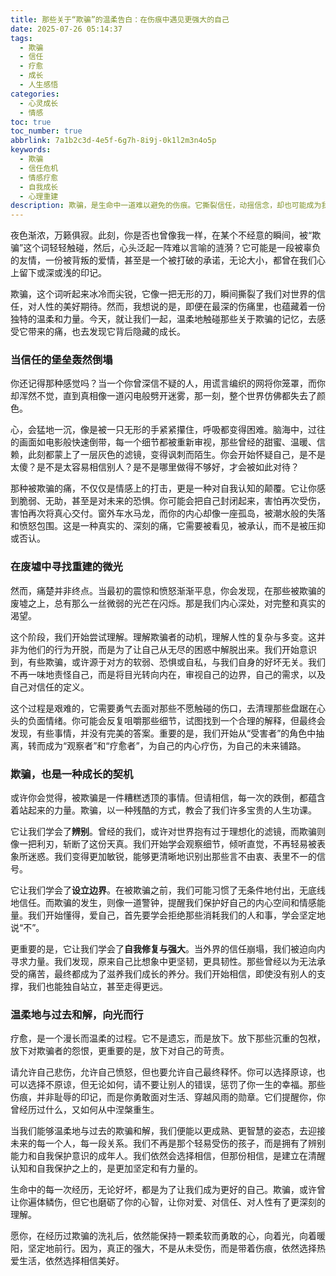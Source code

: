 ```yaml
---
title: 那些关于“欺骗”的温柔告白：在伤痕中遇见更强大的自己
date: 2025-07-26 05:14:37
tags:
  - 欺骗
  - 信任
  - 疗愈
  - 成长
  - 人生感悟
categories:
  - 心灵成长
  - 情感
toc: true
toc_number: true
abbrlink: 7a1b2c3d-4e5f-6g7h-8i9j-0k1l2m3n4o5p
keywords:
  - 欺骗
  - 信任危机
  - 情感疗愈
  - 自我成长
  - 心理重建
description: 欺骗，是生命中一道难以避免的伤痕。它撕裂信任，动摇信念，却也可能成为我们内心深处最深刻的成长契机。这篇文章，将带你温柔地触碰那些被欺骗的痛楚，如何在废墟中重建自我，最终学会与过去和解，向着更真实、更强大的自己迈进。
---
```


夜色渐浓，万籁俱寂。此刻，你是否也曾像我一样，在某个不经意的瞬间，被“欺骗”这个词轻轻触碰，然后，心头泛起一阵难以言喻的涟漪？它可能是一段被辜负的友情，一份被背叛的爱情，甚至是一个被打破的承诺，无论大小，都曾在我们心上留下或深或浅的印记。

欺骗，这个词听起来冰冷而尖锐，它像一把无形的刀，瞬间撕裂了我们对世界的信任，对人性的美好期待。然而，我想说的是，即便在最深的伤痛里，也蕴藏着一份独特的温柔和力量。今天，就让我们一起，温柔地触碰那些关于欺骗的记忆，去感受它带来的痛，也去发现它背后隐藏的成长。

### 当信任的堡垒轰然倒塌

你还记得那种感觉吗？当一个你曾深信不疑的人，用谎言编织的网将你笼罩，而你却浑然不觉，直到真相像一道闪电般劈开迷雾，那一刻，整个世界仿佛都失去了颜色。

心，会猛地一沉，像是被一只无形的手紧紧攥住，呼吸都变得困难。脑海中，过往的画面如电影般快速倒带，每一个细节都被重新审视，那些曾经的甜蜜、温暖、信赖，此刻都蒙上了一层灰色的滤镜，变得讽刺而陌生。你会开始怀疑自己，是不是太傻？是不是太容易相信别人？是不是哪里做得不够好，才会被如此对待？

那种被欺骗的痛，不仅仅是情感上的打击，更是一种对自我认知的颠覆。它让你感到脆弱、无助，甚至是对未来的恐惧。你可能会把自己封闭起来，害怕再次受伤，害怕再次将真心交付。窗外车水马龙，而你的内心却像一座孤岛，被潮水般的失落和愤怒包围。这是一种真实的、深刻的痛，它需要被看见，被承认，而不是被压抑或否认。

### 在废墟中寻找重建的微光

然而，痛楚并非终点。当最初的震惊和愤怒渐渐平息，你会发现，在那些被欺骗的废墟之上，总有那么一丝微弱的光芒在闪烁。那是我们内心深处，对完整和真实的渴望。

这个阶段，我们开始尝试理解。理解欺骗者的动机，理解人性的复杂与多变。这并非为他们的行为开脱，而是为了让自己从无尽的困惑中解脱出来。我们开始意识到，有些欺骗，或许源于对方的软弱、恐惧或自私，与我们自身的好坏无关。我们不再一味地责怪自己，而是将目光转向内在，审视自己的边界，自己的需求，以及自己对信任的定义。

这个过程是艰难的，它需要勇气去面对那些不愿触碰的伤口，去清理那些盘踞在心头的负面情绪。你可能会反复咀嚼那些细节，试图找到一个合理的解释，但最终会发现，有些事情，并没有完美的答案。重要的是，我们开始从“受害者”的角色中抽离，转而成为“观察者”和“疗愈者”，为自己的内心疗伤，为自己的未来铺路。

### 欺骗，也是一种成长的契机

或许你会觉得，被欺骗是一件糟糕透顶的事情。但请相信，每一次的跌倒，都蕴含着站起来的力量。欺骗，以一种残酷的方式，教会了我们许多宝贵的人生功课。

它让我们学会了**辨别**。曾经的我们，或许对世界抱有过于理想化的滤镜，而欺骗则像一把利刃，斩断了这份天真。我们开始学会观察细节，倾听直觉，不再轻易被表象所迷惑。我们变得更加敏锐，能够更清晰地识别出那些言不由衷、表里不一的信号。

它让我们学会了**设立边界**。在被欺骗之前，我们可能习惯了无条件地付出，无底线地信任。而欺骗的发生，则像一道警钟，提醒我们保护好自己的内心空间和情感能量。我们开始懂得，爱自己，首先要学会拒绝那些消耗我们的人和事，学会坚定地说“不”。

更重要的是，它让我们学会了**自我修复与强大**。当外界的信任崩塌，我们被迫向内寻求力量。我们发现，原来自己比想象中更坚韧，更具韧性。那些曾经以为无法承受的痛苦，最终都成为了滋养我们成长的养分。我们开始相信，即使没有别人的支撑，我们也能独自站立，甚至走得更远。

### 温柔地与过去和解，向光而行

疗愈，是一个漫长而温柔的过程。它不是遗忘，而是放下。放下那些沉重的包袱，放下对欺骗者的怨恨，更重要的是，放下对自己的苛责。

请允许自己悲伤，允许自己愤怒，但也要允许自己最终释怀。你可以选择原谅，也可以选择不原谅，但无论如何，请不要让别人的错误，惩罚了你一生的幸福。那些伤痕，并非耻辱的印记，而是你勇敢面对生活、穿越风雨的勋章。它们提醒你，你曾经历过什么，又如何从中涅槃重生。

当我们能够温柔地与过去的欺骗和解，我们便能以更成熟、更智慧的姿态，去迎接未来的每一个人，每一段关系。我们不再是那个轻易受伤的孩子，而是拥有了辨别能力和自我保护意识的成年人。我们依然会选择相信，但那份相信，是建立在清醒认知和自我保护之上的，是更加坚定和有力量的。

生命中的每一次经历，无论好坏，都是为了让我们成为更好的自己。欺骗，或许曾让你遍体鳞伤，但它也磨砺了你的心智，让你对爱、对信任、对人性有了更深刻的理解。

愿你，在经历过欺骗的洗礼后，依然能保持一颗柔软而勇敢的心，向着光，向着暖阳，坚定地前行。因为，真正的强大，不是从未受伤，而是带着伤痕，依然选择热爱生活，依然选择相信美好。